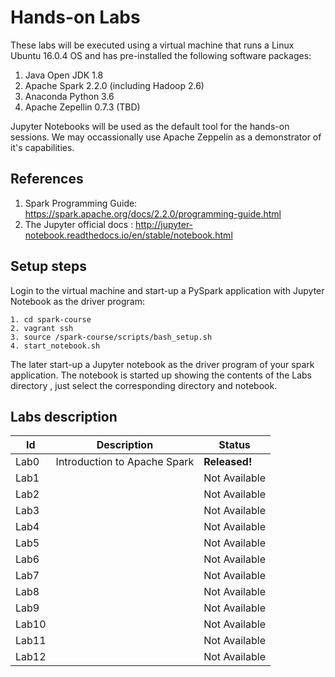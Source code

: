 
# Hands-on Labs

These labs will be executed using a virtual machine that runs a Linux Ubuntu 16.0.4 OS and has pre-installed the following software packages:

1. Java Open JDK 1.8
2. Apache Spark 2.2.0 (including Hadoop 2.6)
3. Anaconda Python 3.6
4. Apache Zepellin 0.7.3 (TBD)

Jupyter Notebooks will be used as the default tool for the hands-on sessions. We may occassionally use Apache Zeppelin as a demonstrator of it's capabilities.

## References

1. Spark Programming Guide: https://spark.apache.org/docs/2.2.0/programming-guide.html
2. The Jupyter official docs : http://jupyter-notebook.readthedocs.io/en/stable/notebook.html

## Setup steps

Login to the virtual machine and start-up a PySpark application with Jupyter Notebook as the driver program: 

```
1. cd spark-course
2. vagrant ssh
3. source /spark-course/scripts/bash_setup.sh
4. start_notebook.sh
```

The later start-up a Jupyter notebook as the driver program of your spark application. The notebook is started up showing the contents of the Labs directory , just select the corresponding directory and notebook.

## Labs description

|Id|Description|Status|
|--|-----------|------|
|Lab0 | Introduction to Apache Spark  | **Released!** |
|Lab1 | | Not Available |
|Lab2 | | Not Available |
|Lab3 | | Not Available | 
|Lab4 | | Not Available |
|Lab5 | | Not Available | 
|Lab6 | | Not Available | 
|Lab7 | | Not Available | 
|Lab8 | | Not Available | 
|Lab9 | | Not Available |
|Lab10| | Not Available | 
|Lab11| | Not Available | 
|Lab12| | Not Available | 
